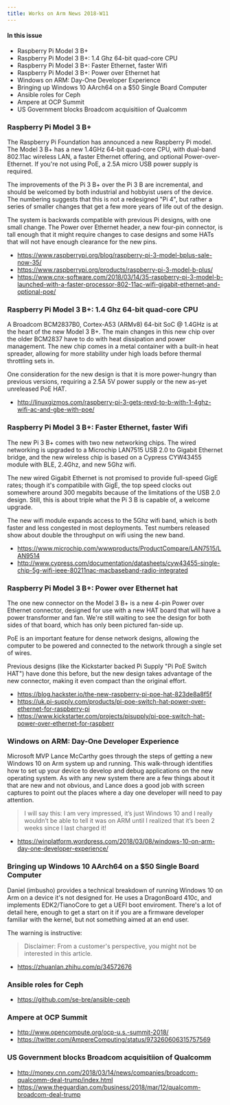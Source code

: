 ```yaml
---
title: Works on Arm News 2018-W11
---
```


#### In this issue

* Raspberry Pi Model 3 B+
* Raspberry Pi Model 3 B+: 1.4 Ghz 64-bit quad-core CPU
* Raspberry Pi Model 3 B+: Faster Ethernet, faster Wifi
* Raspberry Pi Model 3 B+: Power over Ethernet hat
* Windows on ARM: Day-One Developer Experience 
* Bringing up Windows 10 AArch64 on a $50 Single Board Computer
* Ansible roles for Ceph
* Ampere at OCP Summit
* US Government blocks Broadcom acquisitiion of Qualcomm

### Raspberry Pi Model 3 B+

The Raspberry Pi Foundation has announced a new Raspberry Pi
model. The Model 3 B+ has a new 1.4GHz 64-bit quad-core CPU, with
dual-band 802.11ac wireless LAN, a faster Ethernet offering, and
optional Power-over-Ethernet.  If you're not using PoE, a 2.5A
micro USB power supply is required.

The improvements of the Pi 3 B+ over the Pi 3 B are incremental,
and should be welcomed by both industrial and hobbyist users of
the device. The numbering suggests that this is not a redesigned
"Pi 4", but rather a series of smaller changes that get a few
more years of life out of the design.

The system is backwards compatible with previous Pi designs,
with one small change. The Power over Ethernet header, a new
four-pin connector, is tall enough that it might require changes
to case designs and some HATs that will not have enough 
clearance for the new pins.

* https://www.raspberrypi.org/blog/raspberry-pi-3-model-bplus-sale-now-35/
* https://www.raspberrypi.org/products/raspberry-pi-3-model-b-plus/
* https://www.cnx-software.com/2018/03/14/35-raspberry-pi-3-model-b-launched-with-a-faster-processor-802-11ac-wifi-gigabit-ethernet-and-optional-poe/

### Raspberry Pi Model 3 B+: 1.4 Ghz 64-bit quad-core CPU

A Broadcom BCM2837B0, Cortex-A53 (ARMv8) 64-bit SoC @ 1.4GHz is
at the heart of the new Model 3 B+. The main changes in this
new chip over the older BCM2837 have to do with heat dissipation
and power management. The new chip comes in a metal container
with a built-in heat spreader, allowing for more stability under
high loads before thermal throttling sets in.

One consideration for the new design is that it is more power-hungry
than previous versions, requiring a 2.5A 5V power supply or the
new as-yet unreleased PoE HAT.

* http://linuxgizmos.com/raspberry-pi-3-gets-revd-to-b-with-1-4ghz-wifi-ac-and-gbe-with-poe/

### Raspberry Pi Model 3 B+: Faster Ethernet, faster Wifi

The new Pi 3 B+ comes with two new networking chips. The
wired networking is upgraded to a Microchip LAN7515 USB 2.0
to Gigabit Ethernet bridge, and the new wireless chip is
based on a Cypress CYW43455 module with BLE, 2.4Ghz, and new
5Ghz wifi.

The new wired Gigabit Ethernet is not promised to provide
full-speed GigE rates; though it's compatibile with GigE,
the top speed clocks out somewhere around 300 megabits 
because of the limitations of the USB 2.0 design. Still,
this is about triple what the Pi 3 B is capable of, a welcome
upgrade.

The new wifi module expands access to the 5Ghz wifi band,
which is both faster and less congested in most deployments.
Test numbers released show about double the throughput on
wifi using the new band.

* https://www.microchip.com/wwwproducts/ProductCompare/LAN7515/LAN9514
* http://www.cypress.com/documentation/datasheets/cyw43455-single-chip-5g-wifi-ieee-80211nac-macbaseband-radio-integrated

### Raspberry Pi Model 3 B+: Power over Ethernet hat

The one new connector on the Model 3 B+ is a new 4-pin Power
over Ethernet connector, designed for use with a new HAT 
board that will have a power transformer and fan. We're
still waiting to see the design for both sides of that
board, which has only been pictured fan-side up.

PoE is an important feature for dense network designs, 
allowing the computer to be powered and connected to the
network through a single set of wires. 

Previous designs (like the Kickstarter backed Pi Supply "Pi PoE Switch HAT")
have done this before, but the new design takes advantage 
of the new connector, making it even compact than the
original effort.
 
* https://blog.hackster.io/the-new-raspberry-pi-poe-hat-823de8a8f5f
* https://uk.pi-supply.com/products/pi-poe-switch-hat-power-over-ethernet-for-raspberry-pi
* https://www.kickstarter.com/projects/pisupply/pi-poe-switch-hat-power-over-ethernet-for-raspberr

### Windows on ARM: Day-One Developer Experience 

Microsoft MVP Lance McCarthy goes through the steps of
getting a new Windows 10 on Arm system up and running.
This walk-through identifies how to set up your device
to develop and debug applications on the new operating
system. As with any new system there are a few things
about it that are new and not obvious, and Lance does
a good job with screen captures to point out the places
where a day one developer will need to pay attention.

> I will say this: I am very impressed, it’s just Windows 10 and I
really wouldn’t be able to tell it was on ARM until I realized that
it’s been 2 weeks since I last charged it!

* https://winplatform.wordpress.com/2018/03/08/windows-10-on-arm-day-one-developer-experience/

### Bringing up Windows 10 AArch64 on a $50 Single Board Computer

Daniel (imbusho) provides a technical breakdown of running Windows
10 on Arm on a device it's not designed for. He uses a DragonBoard
410c, and implements EDK2/TianoCore to get a UEFI boot enviroment.
There's a lot of detail here, enough to get a start on it if you
are a firmware developer familiar with the kernel, but not something
aimed at an end user.

The warning is instructive:

> Disclaimer: From a customer's perspective, you might not be interested in this article.

* https://zhuanlan.zhihu.com/p/34572676

### Ansible roles for Ceph

* https://github.com/se-bre/ansible-ceph

### Ampere at OCP Summit

* http://www.opencompute.org/ocp-u.s.-summit-2018/
* https://twitter.com/AmpereComputing/status/973260606315757569

### US Government blocks Broadcom acquisitiion of Qualcomm

* http://money.cnn.com/2018/03/14/news/companies/broadcom-qualcomm-deal-trump/index.html
* https://www.theguardian.com/business/2018/mar/12/qualcomm-broadcom-deal-trump
